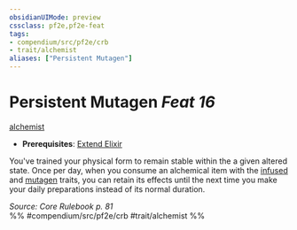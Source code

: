 ```yaml
---
obsidianUIMode: preview
cssclass: pf2e,pf2e-feat
tags:
- compendium/src/pf2e/crb
- trait/alchemist
aliases: ["Persistent Mutagen"]
---
```

# Persistent Mutagen  *Feat 16*  
[alchemist](/rules/traits/alchemist.md)  

- **Prerequisites**: [Extend Elixir](/compendium/feats/extend-elixir.md)

You've trained your physical form to remain stable within the a given altered state. Once per day, when you consume an alchemical item with the [infused](/rules/traits/infused.md) and [mutagen](/rules/traits/mutagen.md) traits, you can retain its effects until the next time you make your daily preparations instead of its normal duration.

*Source: Core Rulebook p. 81*  
%% #compendium/src/pf2e/crb #trait/alchemist %%